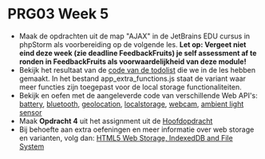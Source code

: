 # PRG03 Week 5

- Maak de opdrachten uit de map "AJAX" in de JetBrains EDU cursus in phpStorm als voorbereiding op de volgende les.
  **Let op: Vergeet niet eind deze week (zie deadline FeedbackFruits) je self assessment af te ronden in FeedbackFruits als voorwaardelijkheid van deze module!**
- Bekijk het resultaat van de [code van de todolist](./todolist-final) die we in de les hebben gemaakt. In het bestand app_extra_functions.js staat
  de variant waar meer functies zijn toegepast voor de local storage functionaliteiten.
- Bekijk en oefen met de aangeleverde code van verschillende Web API's: [battery](./web-apis/battery), [bluetooth](./web-apis/bluetooth),
  [geolocation](./web-apis/geolocation), [localstorage](./web-apis/localstorage), [webcam](./web-apis/webcam), [ambient light sensor](https://developer.mozilla.org/en-US/docs/Web/API/AmbientLightSensor)
- Maak **Opdracht 4** uit het assignment uit de [Hoofdopdracht](../assignment)
- Bij behoefte aan extra oefeningen en meer informatie over web storage en varianten, volg
  dan: [HTML5 Web Storage, IndexedDB and File System](https://www.pluralsight.com/courses/html5-web-storage-indexeddb-file-system)

